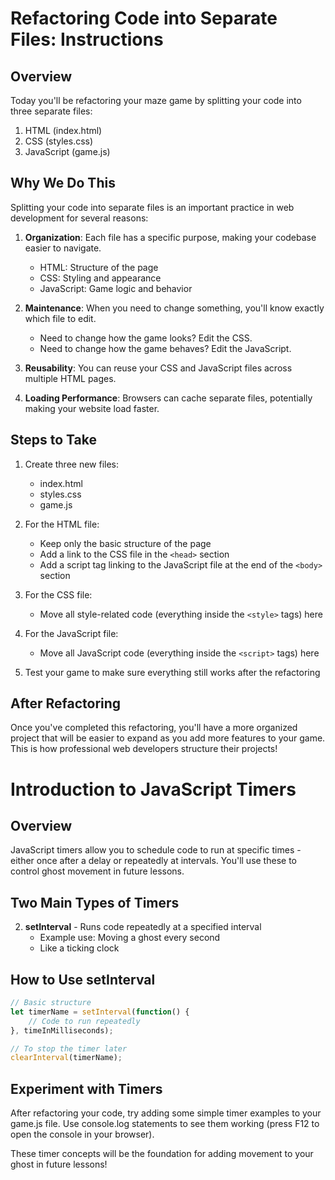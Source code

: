 # Refactoring Code into Separate Files: Instructions

## Overview
Today you'll be refactoring your maze game by splitting your code into three separate files:
1. HTML (index.html)
2. CSS (styles.css)
3. JavaScript (game.js)

## Why We Do This
Splitting your code into separate files is an important practice in web development for several reasons:

1. **Organization**: Each file has a specific purpose, making your codebase easier to navigate.
   - HTML: Structure of the page
   - CSS: Styling and appearance
   - JavaScript: Game logic and behavior

2. **Maintenance**: When you need to change something, you'll know exactly which file to edit.
   - Need to change how the game looks? Edit the CSS.
   - Need to change how the game behaves? Edit the JavaScript.

4. **Reusability**: You can reuse your CSS and JavaScript files across multiple HTML pages.

5. **Loading Performance**: Browsers can cache separate files, potentially making your website load faster.

## Steps to Take

1. Create three new files:
   - index.html
   - styles.css
   - game.js

2. For the HTML file:
   - Keep only the basic structure of the page
   - Add a link to the CSS file in the `<head>` section
   - Add a script tag linking to the JavaScript file at the end of the `<body>` section

3. For the CSS file:
   - Move all style-related code (everything inside the `<style>` tags) here

4. For the JavaScript file:
   - Move all JavaScript code (everything inside the `<script>` tags) here

5. Test your game to make sure everything still works after the refactoring

## After Refactoring

Once you've completed this refactoring, you'll have a more organized project that will be easier to expand as you add more features to your game. This is how professional web developers structure their projects!

# Introduction to JavaScript Timers

## Overview
JavaScript timers allow you to schedule code to run at specific times - either once after a delay or repeatedly at intervals. You'll use these to control ghost movement in future lessons.

## Two Main Types of Timers



2. **setInterval** - Runs code repeatedly at a specified interval
   - Example use: Moving a ghost every second
   - Like a ticking clock


## How to Use setInterval

```javascript
// Basic structure
let timerName = setInterval(function() {
    // Code to run repeatedly
}, timeInMilliseconds);

// To stop the timer later
clearInterval(timerName);
```

## Experiment with Timers

After refactoring your code, try adding some simple timer examples to your game.js file. Use console.log statements to see them working (press F12 to open the console in your browser).

These timer concepts will be the foundation for adding movement to your ghost in future lessons!